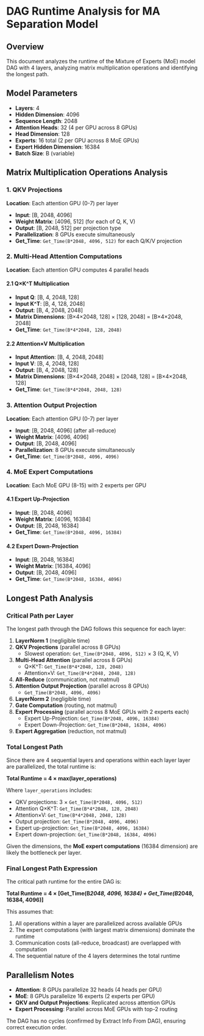 # DAG Runtime Analysis for MA Separation Model

## Overview
This document analyzes the runtime of the Mixture of Experts (MoE) model DAG with 4 layers, analyzing matrix multiplication operations and identifying the longest path.

## Model Parameters
- **Layers**: 4
- **Hidden Dimension**: 4096
- **Sequence Length**: 2048
- **Attention Heads**: 32 (4 per GPU across 8 GPUs)
- **Head Dimension**: 128
- **Experts**: 16 total (2 per GPU across 8 MoE GPUs)
- **Expert Hidden Dimension**: 16384
- **Batch Size**: B (variable)

## Matrix Multiplication Operations Analysis

### 1. QKV Projections
**Location**: Each attention GPU (0-7) per layer
- **Input**: [B, 2048, 4096]
- **Weight Matrix**: [4096, 512] (for each of Q, K, V)
- **Output**: [B, 2048, 512] per projection type
- **Parallelization**: 8 GPUs execute simultaneously
- **Get_Time**: `Get_Time(B*2048, 4096, 512)` for each Q/K/V projection

### 2. Multi-Head Attention Computations
**Location**: Each attention GPU computes 4 parallel heads

#### 2.1 Q×K^T Multiplication
- **Input Q**: [B, 4, 2048, 128]
- **Input K^T**: [B, 4, 128, 2048]
- **Output**: [B, 4, 2048, 2048]
- **Matrix Dimensions**: [B×4×2048, 128] × [128, 2048] = [B×4×2048, 2048]
- **Get_Time**: `Get_Time(B*4*2048, 128, 2048)`

#### 2.2 Attention×V Multiplication
- **Input Attention**: [B, 4, 2048, 2048]
- **Input V**: [B, 4, 2048, 128]
- **Output**: [B, 4, 2048, 128]
- **Matrix Dimensions**: [B×4×2048, 2048] × [2048, 128] = [B×4×2048, 128]
- **Get_Time**: `Get_Time(B*4*2048, 2048, 128)`

### 3. Attention Output Projection
**Location**: Each attention GPU (0-7) per layer
- **Input**: [B, 2048, 4096] (after all-reduce)
- **Weight Matrix**: [4096, 4096]
- **Output**: [B, 2048, 4096]
- **Parallelization**: 8 GPUs execute simultaneously
- **Get_Time**: `Get_Time(B*2048, 4096, 4096)`

### 4. MoE Expert Computations
**Location**: Each MoE GPU (8-15) with 2 experts per GPU

#### 4.1 Expert Up-Projection
- **Input**: [B, 2048, 4096]
- **Weight Matrix**: [4096, 16384]
- **Output**: [B, 2048, 16384]
- **Get_Time**: `Get_Time(B*2048, 4096, 16384)`

#### 4.2 Expert Down-Projection
- **Input**: [B, 2048, 16384]
- **Weight Matrix**: [16384, 4096]
- **Output**: [B, 2048, 4096]
- **Get_Time**: `Get_Time(B*2048, 16384, 4096)`

## Longest Path Analysis

### Critical Path per Layer
The longest path through the DAG follows this sequence for each layer:

1. **LayerNorm 1** (negligible time)
2. **QKV Projections** (parallel across 8 GPUs)
   - Slowest operation: `Get_Time(B*2048, 4096, 512)` × 3 (Q, K, V)
3. **Multi-Head Attention** (parallel across 8 GPUs)
   - Q×K^T: `Get_Time(B*4*2048, 128, 2048)`
   - Attention×V: `Get_Time(B*4*2048, 2048, 128)`
4. **All-Reduce** (communication, not matmul)
5. **Attention Output Projection** (parallel across 8 GPUs)
   - `Get_Time(B*2048, 4096, 4096)`
6. **LayerNorm 2** (negligible time)
7. **Gate Computation** (routing, not matmul)
8. **Expert Processing** (parallel across 8 MoE GPUs with 2 experts each)
   - Expert Up-Projection: `Get_Time(B*2048, 4096, 16384)`
   - Expert Down-Projection: `Get_Time(B*2048, 16384, 4096)`
9. **Expert Aggregation** (reduction, not matmul)

### Total Longest Path
Since there are 4 sequential layers and operations within each layer layer are parallelized, the total runtime is:

**Total Runtime = 4 × max(layer_operations)**

Where `layer_operations` includes:
- QKV projections: 3 × `Get_Time(B*2048, 4096, 512)`
- Attention Q×K^T: `Get_Time(B*4*2048, 128, 2048)`
- Attention×V: `Get_Time(B*4*2048, 2048, 128)`
- Output projection: `Get_Time(B*2048, 4096, 4096)`
- Expert up-projection: `Get_Time(B*2048, 4096, 16384)`
- Expert down-projection: `Get_Time(B*2048, 16384, 4096)`

Given the dimensions, the **MoE expert computations** (16384 dimension) are likely the bottleneck per layer.

### Final Longest Path Expression
The critical path runtime for the entire DAG is:

**Total Runtime = 4 × [Get_Time(B*2048, 4096, 16384) + Get_Time(B*2048, 16384, 4096)]**

This assumes that:
1. All operations within a layer are parallelized across available GPUs
2. The expert computations (with largest matrix dimensions) dominate the runtime
3. Communication costs (all-reduce, broadcast) are overlapped with computation
4. The sequential nature of the 4 layers determines the total runtime

## Parallelism Notes
- **Attention**: 8 GPUs parallelize 32 heads (4 heads per GPU)
- **MoE**: 8 GPUs parallelize 16 experts (2 experts per GPU)
- **QKV and Output Projections**: Replicated across attention GPUs
- **Expert Processing**: Parallel across MoE GPUs with top-2 routing

The DAG has no cycles (confirmed by Extract Info From DAG), ensuring correct execution order.